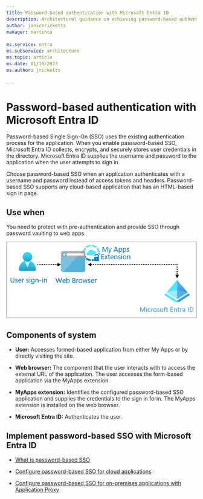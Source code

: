 ```yaml
---
title: Password-based authentication with Microsoft Entra ID
description: Architectural guidance on achieving password-based authentication with Microsoft Entra ID.
author: janicericketts
manager: martinco

ms.service: entra
ms.subservice: architecture
ms.topic: article
ms.date: 01/10/2023
ms.author: jricketts

---
```


# Password-based authentication with Microsoft Entra ID

Password-based Single Sign-On (SSO) uses the existing authentication process for the application. When you enable password-based SSO, Microsoft Entra ID collects, encrypts, and securely stores user credentials in the directory. Microsoft Entra ID supplies the username and password to the application when the user attempts to sign in.

Choose password-based SSO when an application authenticates with a username and password instead of access tokens and headers. Password-based SSO supports any cloud-based application that has an HTML-based sign in page.

## Use when

You need to protect with pre-authentication and provide SSO through password vaulting to web apps.

![architectural diagram](./media/authentication-patterns/password-based-sso-auth.png)

## Components of system

- **User:** Accesses formed-based application from either My Apps or by directly visiting the site.

- **Web browser:** The component that the user interacts with to access the external URL of the application. The user accesses the form-based application via the MyApps extension.

- **MyApps extension:** Identifies the configured password-based SSO application and supplies the credentials to the sign in form. The MyApps extension is installed on the web browser.

- **Microsoft Entra ID:** Authenticates the user.

<a name='implement-password-based-sso-with-azure-ad'></a>

## Implement password-based SSO with Microsoft Entra ID

- [What is password-based SSO](~/identity/enterprise-apps/what-is-single-sign-on.md)

- [Configure password-based SSO for cloud applications](~/identity/enterprise-apps/configure-password-single-sign-on-non-gallery-applications.md)

- [Configure password-based SSO for on-premises applications with Application Proxy](~/identity/app-proxy/application-proxy-configure-single-sign-on-password-vaulting.md)
